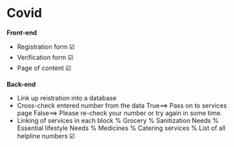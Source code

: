 # Covid
**Front-end**
* Registration form ☑️
* Verification form  ☑️
* Page of content ☑️

**Back-end**
* Link up reistration into a database
* Cross-check entered number from the data
   True==> Pass on to services page
   False==> Please re-check your number or try again in some time.
* Linking of services in each block
    % Grocery
    % Sanitization Needs
    % Essential lifestyle Needs
    % Medicines
    % Catering services 
    % List of all helpline numbers ☑️

